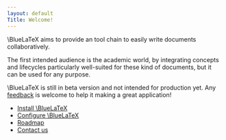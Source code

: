 ```yaml
---
layout: default
Title: Welcome!
---
```

\BlueLaTeX aims to provide an tool chain to easily write documents collaboratively.

The first intended audience is the academic world, by integrating concepts and lifecycles particularly well-suited for these kind of documents, but it can be used for any purpose.

\BlueLaTeX is still in beta version and not intended for production yet. Any [feedback](contact/) is welcome to help it making a great application!

 - [Install \BlueLaTeX](/installation/)
 - [Configure \BlueLaTeX](/configuration/)
 - [Roadmap](/roadmap/)
 - [Contact us](/contact/)
